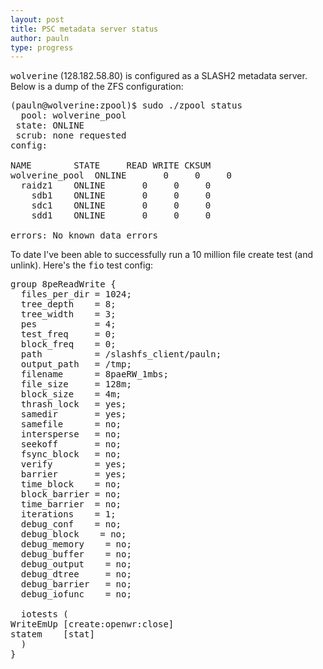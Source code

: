 ```yaml
---
layout: post
title: PSC metadata server status
author: pauln
type: progress
---
```


<tt>wolverine</tt> (128.182.58.80) is configured as a SLASH2 metadata server.
Below is a dump of the ZFS configuration:

<pre class='code'>
(pauln@wolverine:zpool)$ sudo ./zpool status
  pool: wolverine_pool
 state: ONLINE
 scrub: none requested
config:

NAME        STATE     READ WRITE CKSUM
wolverine_pool  ONLINE       0     0     0
  raidz1    ONLINE       0     0     0
    sdb1    ONLINE       0     0     0
    sdc1    ONLINE       0     0     0
    sdd1    ONLINE       0     0     0

errors: No known data errors
</pre>

To date I've been able to successfully run a 10 million file create test (and unlink).
Here's the <tt>fio</tt> test config:

<pre class='code'>
group 8peReadWrite {
  files_per_dir = 1024;
  tree_depth    = 8;
  tree_width    = 3;
  pes           = 4;
  test_freq     = 0;
  block_freq    = 0;
  path          = /slashfs_client/pauln;
  output_path   = /tmp;
  filename      = 8paeRW_1mbs;
  file_size     = 128m;
  block_size    = 4m;
  thrash_lock   = yes;
  samedir       = yes;
  samefile      = no;
  intersperse   = no;
  seekoff       = no;
  fsync_block   = no;
  verify        = yes;
  barrier       = yes;
  time_block    = no;
  block_barrier = no;
  time_barrier  = no;
  iterations    = 1;
  debug_conf    = no;
  debug_block    = no;
  debug_memory    = no;
  debug_buffer    = no;
  debug_output    = no;
  debug_dtree     = no;
  debug_barrier   = no;
  debug_iofunc    = no;

  iotests (
WriteEmUp [create:openwr:close]
statem    [stat]
  )
}
</pre>
